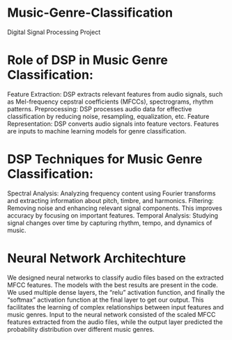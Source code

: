 # Music-Genre-Classification
Digital Signal Processing Project

# Role of DSP in Music Genre Classification:
Feature Extraction: DSP extracts relevant features from audio signals, such as Mel-frequency cepstral coefficients (MFCCs), spectrograms, rhythm patterns.
Preprocessing: DSP processes audio data for effective classification by reducing noise, resampling, equalization, etc.
Feature Representation: DSP converts audio signals into feature vectors. Features are inputs to machine learning models for genre classification.

# DSP Techniques for Music Genre Classification:
Spectral Analysis: Analyzing frequency content using Fourier transforms and extracting information about pitch, timbre, and harmonics.
Filtering: Removing noise and enhancing relevant signal components. This improves accuracy by focusing on important features.
Temporal Analysis: Studying signal changes over time by capturing rhythm, tempo, and dynamics of music.

# Neural Network Architechture
We designed neural networks to classify audio files based on the extracted MFCC features. 
The models with the best results are present in the code. We used multiple dense layers, the “relu” activation function, and finally the “softmax” activation function at the final layer to get our output. This facilitates the learning of complex relationships between input features and music genres.
Input to the neural network consisted of the scaled MFCC features extracted from the audio files, while the output layer predicted the probability distribution over different music genres.
